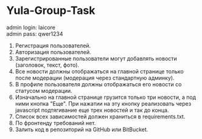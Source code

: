 # Yula-Group-Task
admin login: laicore\
admin pass: qwer1234

1) Регистрация пользователей.
2) Авторизация пользователей.
3) Зарегистрированные пользователи могут добавлять новости (заголовок, текст, фото).
4) Все новости должны отображаться на главной странице только после модерации (модерация через стандартную админку).
5) В профиле пользователя должны отображаться его новости со статусом модерации.
6) Изначально на главной странице грузится только три новости, а под ними кнопка "Еще". При нажатии на эту кнопку реализовать через javascript подтягивание еще трех новостей и так до конца.
7) Список всех зависимостей должен храниться в requirements.txt.
8) По фронтенду требований нет.
9) Залить код в репозиторий на GitHub или BitBucket.

